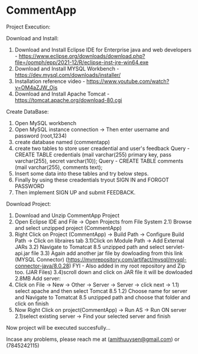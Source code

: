 # CommentApp

Project Execution:

Download and Install:
1) Download and Install Eclipse IDE for Enterprise java and web developers - https://www.eclipse.org/downloads/download.php?file=/oomph/epp/2021-12/R/eclipse-inst-jre-win64.exe
2) Download and Install MYSQL Workbench - https://dev.mysql.com/downloads/installer/
3) Installation reference video - https://www.youtube.com/watch?v=OM4aZJW_Ojs
4) Download and Install Apache Tomcat - https://tomcat.apache.org/download-80.cgi

Create DataBase:
1) Open MySQL workbench
2) Open MySQL instance connection -> Then enter username and password (root,1234)
3) create database named (commentapp)
4) create two tables to store user creadential and user's feedback
	Query - CREATE TABLE credentials (mail varchar(255) primary key, pass varchar(255), secret varchar(10));
	Query - CREATE TABLE comments (mail varchar(255), comments text);
5) Insert some data into these tables and try below steps.
6) Finally by using these creadentials tryout SIGN IN and FORGOT PASSWORD
7) Then implement SIGN UP and submit FEEDBACK.

Download Project:
1) Download and Unzip CommentApp Project
2) Open Eclipse IDE and File -> Open Projects from File System
2.1) Browse and select unzipped project (CommentApp)
3) Right Click on Project (CommentApp) -> Build Path -> Configure Build Path -> Click on libraires tab
3.1)Click on Module Path -> Add External JARs
3.2) Navigate to Tomatcat 8.5 unzipped path and select servlet-api.jar file
3.3) Again add another jar file by dowloading from this link (MYSQL Connector)
	(https://mvnrepository.com/artifact/mysql/mysql-connector-java/8.0.28)
FYI - Also added in my root repository and Zip too. (JAR Files)
3.4)scroll down and click on JAR file it will be dowloaded 2.8MB
Add server:
1) Click on File -> New -> Other -> Server -> Server -> click next -> 
1.1) select apache and then select Tomcat 8.5
1.2) Choose name for server and Navigate to Tomatcat 8.5 unzipped path and choose that folder and click on finish
2) Now Right Click on project(CommentApp) -> Run AS -> Run ON server
2.1)select existing server -> Find your selected server and finish

Now project will be executed succesfully...

Incase any problems, please reach me at (amithuuysen@gmail.com) or (7845242115)
	
